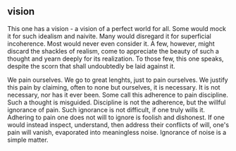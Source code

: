 ## vision

This one has a vision - a vision of a perfect world for all. Some would mock it for such idealism and naivite. Many would disregard it for superficial incoherence. Most would never even consider it. A few, however, might discard the shackles of realism, come to appreciate the beauty of such a thought and yearn deeply for its realization. To those few, this one speaks, despite the scorn that shall undoubtedly be laid against it.

We pain ourselves. We go to great lenghts, just to pain ourselves. We justify this pain by claiming, often to none but ourselves, it is necessary. It is not necessary, nor has it ever been. Some call this adherence to pain discipline. Such a thought is misguided. Discipline is not the adherence, but the willful ignorance of pain. Such ignorance is not difficult, if one truly wills it. Adhering to pain one does not will to ignore is foolish and dishonest. If one would instead inspect, understand, then address their conflicts of will, one's pain will vanish, evaporated into meaningless noise. Ignorance of noise is a simple matter.




